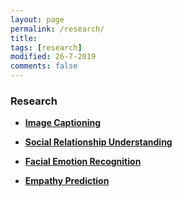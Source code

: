 ```yaml
---
layout: page
permalink: /research/
title: 
tags: [research]
modified: 26-7-2019
comments: false
---
```




### Research
* [**Image Captioning**](http://)<br>


* [**Social Relationship Understanding**](http://)<br>


* [**Facial Emotion Recognition**](http://)<br>


* [**Empathy Prediction**](http://)<br>


